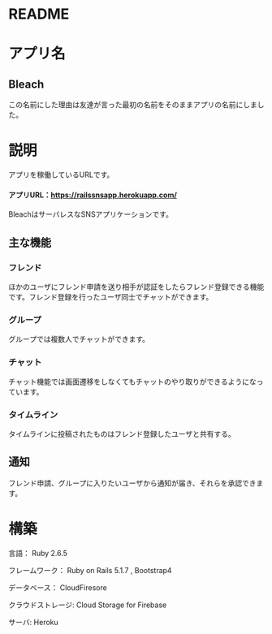 # README
# アプリ名
## Bleach
この名前にした理由は友達が言った最初の名前をそのままアプリの名前にしました。

# 説明
アプリを稼働しているURLです。
#### アプリURL：https://railssnsapp.herokuapp.com/

BleachはサーバレスなSNSアプリケーションです。
## 主な機能
### フレンド
ほかのユーザにフレンド申請を送り相手が認証をしたらフレンド登録できる機能です。フレンド登録を行ったユーザ同士でチャットができます。
### グループ
グループでは複数人でチャットができます。
### チャット
チャット機能では画面遷移をしなくてもチャットのやり取りができるようになっています。
### タイムライン
タイムラインに投稿されたものはフレンド登録したユーザと共有する。
## 通知
フレンド申請、グループに入りたいユーザから通知が届き、それらを承認できます。

# 構築
言語： Ruby 2.6.5

フレームワーク： Ruby on Rails 5.1.7 , Bootstrap4

データベース： CloudFiresore

クラウドストレージ: Cloud Storage for Firebase

サーバ: Heroku
